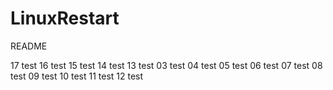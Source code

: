 # LinuxRestart


README

17 test
16 test
15 test
14 test
13 test
03 test
04 test
05 test
06 test
07 test
08 test
09 test
10 test
11 test
12 test








































































































































































